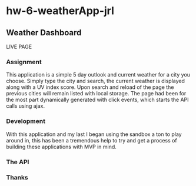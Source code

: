 # hw-6-weatherApp-jrl

## Weather Dashboard

LIVE PAGE

### Assignment

This application is a simple 5 day outlook and current weather for a city you choose. Simply type the city and search, the current weather is displayed along with a UV index score. Upon search and reload of the page the previous cities will remain listed with local storage. The page had been for the most part dynamically generated with click events, which starts the API calls using ajax.

### Development

With this application and my last I began using the sandbox a ton to play around in, this has been a tremendous help to try and get a process of building these applications with MVP in mind.

### The API

### Thanks

